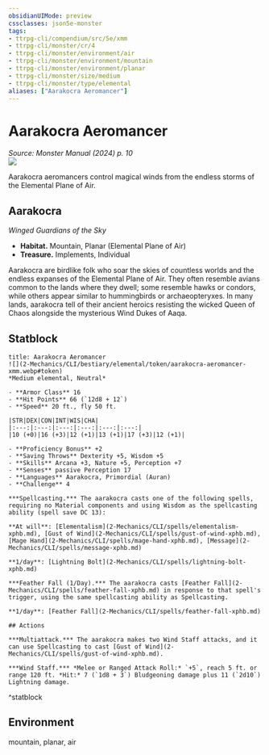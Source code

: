 ```yaml
---
obsidianUIMode: preview
cssclasses: json5e-monster
tags:
- ttrpg-cli/compendium/src/5e/xmm
- ttrpg-cli/monster/cr/4
- ttrpg-cli/monster/environment/air
- ttrpg-cli/monster/environment/mountain
- ttrpg-cli/monster/environment/planar
- ttrpg-cli/monster/size/medium
- ttrpg-cli/monster/type/elemental
aliases: ["Aarakocra Aeromancer"]
---
```

# Aarakocra Aeromancer
*Source: Monster Manual (2024) p. 10*  
![](2-Mechanics/CLI/bestiary/elemental/img/aarakocra.webp#right)

Aarakocra aeromancers control magical winds from the endless storms of the Elemental Plane of Air.

## Aarakocra

*Winged Guardians of the Sky*

- **Habitat.** Mountain, Planar (Elemental Plane of Air)  
- **Treasure.** Implements, Individual  

Aarakocra are birdlike folk who soar the skies of countless worlds and the endless expanses of the Elemental Plane of Air. They often resemble avians common to the lands where they dwell; some resemble hawks or condors, while others appear similar to hummingbirds or archaeopteryxes. In many lands, aarakocra tell of their ancient heroics resisting the wicked Queen of Chaos alongside the mysterious Wind Dukes of Aaqa.

## Statblock

```ad-statblock
title: Aarakocra Aeromancer
![](2-Mechanics/CLI/bestiary/elemental/token/aarakocra-aeromancer-xmm.webp#token)
*Medium elemental, Neutral*

- **Armor Class** 16 
- **Hit Points** 66 (`12d8 + 12`) 
- **Speed** 20 ft., fly 50 ft.

|STR|DEX|CON|INT|WIS|CHA|
|:---:|:---:|:---:|:---:|:---:|:---:|
|10 (+0)|16 (+3)|12 (+1)|13 (+1)|17 (+3)|12 (+1)|

- **Proficiency Bonus** +2
- **Saving Throws** Dexterity +5, Wisdom +5
- **Skills** Arcana +3, Nature +5, Perception +7
- **Senses** passive Perception 17
- **Languages** Aarakocra, Primordial (Auran)
- **Challenge** 4

***Spellcasting.*** The aarakocra casts one of the following spells, requiring no Material components and using Wisdom as the spellcasting ability (spell save DC 13):

**At will**: [Elementalism](2-Mechanics/CLI/spells/elementalism-xphb.md), [Gust of Wind](2-Mechanics/CLI/spells/gust-of-wind-xphb.md), [Mage Hand](2-Mechanics/CLI/spells/mage-hand-xphb.md), [Message](2-Mechanics/CLI/spells/message-xphb.md)

**1/day**: [Lightning Bolt](2-Mechanics/CLI/spells/lightning-bolt-xphb.md)

***Feather Fall (1/Day).*** The aarakocra casts [Feather Fall](2-Mechanics/CLI/spells/feather-fall-xphb.md) in response to that spell's trigger, using the same spellcasting ability as Spellcasting.

**1/day**: [Feather Fall](2-Mechanics/CLI/spells/feather-fall-xphb.md)

## Actions

***Multiattack.*** The aarakocra makes two Wind Staff attacks, and it can use Spellcasting to cast [Gust of Wind](2-Mechanics/CLI/spells/gust-of-wind-xphb.md).

***Wind Staff.*** *Melee or Ranged Attack Roll:* `+5`, reach 5 ft. or range 120 ft. *Hit:* 7 (`1d8 + 3`) Bludgeoning damage plus 11 (`2d10`) Lightning damage.
```
^statblock

## Environment

mountain, planar, air